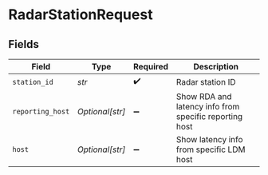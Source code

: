 # RadarStationRequest


## Fields

| Field                                                  | Type                                                   | Required                                               | Description                                            |
| ------------------------------------------------------ | ------------------------------------------------------ | ------------------------------------------------------ | ------------------------------------------------------ |
| `station_id`                                           | *str*                                                  | :heavy_check_mark:                                     | Radar station ID                                       |
| `reporting_host`                                       | *Optional[str]*                                        | :heavy_minus_sign:                                     | Show RDA and latency info from specific reporting host |
| `host`                                                 | *Optional[str]*                                        | :heavy_minus_sign:                                     | Show latency info from specific LDM host               |